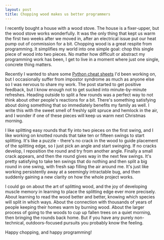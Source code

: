 ```yaml
---
layout: post
title: Chopping wood makes us better programmers
---
```


I recently bought a house with a wood stove. The house is a fixer-upper, but the wood stove works wonderfully. It was the only thing that kept us warm the first two weeks after we moved in, after an electrical issue put our heat pump out of commission for a bit. Chopping wood is a great respite from programming. It simplifies my world into one simple goal: chop this single piece of wood into two pieces. No matter how difficult or abstract my programming work has been, I get to live in a moment where just one single, concrete thing matters.

Recently I wanted to share some [Python cheat sheets](http://ehmatthes.github.io/pcc/cheatsheets/README.html) I'd been working on, but I occasionally suffer from impostor syndrome as much as anyone else so I was nervous to share my work. The post started to get positive feedback, but I know enough not to get sucked into minute-by-minute refreshes. Heading outside to split a few rounds was a perfect way to not think about other people's reactions for a bit. There's something satisfying about doing something that so immediately benefits my family as well. I write this with the sweet smell of freshly split spruce and hemlock in the air, and I wonder if one of these pieces will keep us warm next Christmas morning.

I like splitting easy rounds that fly into two pieces on the first swing, and I like working on knotted rounds that take ten or fifteen swings to start splitting. It's like a puzzle - there's no crack in the wood to guide placement of the splitting edge, so I just pick an angle and start swinging. If no cracks develop, I reposition the round and try from another angle. Finally a small crack appears, and then the round gives way in the next few swings. It's pretty satisfying to take ten swings that do nothing and then split a big round in one swing, with fresh sap filling the air around me. It's just like working persistently away at a seemingly intractable bug, and then suddenly gaining a new clarity on how the whole project works.

I could go on about the art of splitting wood, and the joy of developing muscle memory in learning to place the splitting edge ever more precisely. About learning to read the wood better and better, knowing which species will split in which ways. About the connection with thousands of years of people keeping their homes warm by burning wood. About the larger process of going to the woods to cup up fallen trees on a quiet morning, then bringing the rounds back home. But if you have any purely non-technical, outdoors-focused pursuits you probably know the feeling.

Happy chopping, and happy programming!